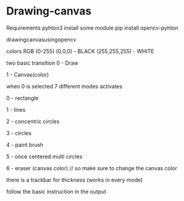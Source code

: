 # Drawing-canvas
Requirements pyhton3 install some module pip install opencv-pyhton

drawingcanvasusingopencv

colors RGB (0-255) (0,0,0) - BLACK (255,255,255) - WHITE

two basic transition 0 - Draw

1 - Canvas(color)

when 0 is selected 7 different modes activates

0 - rectangle

1 - lines

2 - concentric circles

3 - circles

4 - paint brush

5 - once centered multi circles

6 - eraser (canvas color) // so make sure to change the canvas color

there is a trackbar for thickness (works in every mode)

follow the basic instruction in the output
